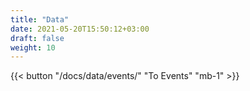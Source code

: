 ```yaml
---
title: "Data"
date: 2021-05-20T15:50:12+03:00
draft: false
weight: 10
---
```


{{< button "/docs/data/events/" "To Events" "mb-1" >}}